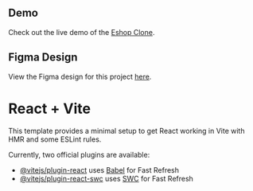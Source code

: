 ## Demo

Check out the live demo of the [Eshop Clone](https://react-ecommerce-design.vercel.app/).

## Figma Design

View the Figma design for this project [here](https://www.figma.com/file/Zpa65iLiC8rPi2lZRsMxJj/Eshop---Figma?type=design&node-id=334-1055&mode=design&t=uDp23IYoGqCoXG0V-0).


# React + Vite

This template provides a minimal setup to get React working in Vite with HMR and some ESLint rules.

Currently, two official plugins are available:

- [@vitejs/plugin-react](https://github.com/vitejs/vite-plugin-react/blob/main/packages/plugin-react/README.md) uses [Babel](https://babeljs.io/) for Fast Refresh
- [@vitejs/plugin-react-swc](https://github.com/vitejs/vite-plugin-react-swc) uses [SWC](https://swc.rs/) for Fast Refresh
